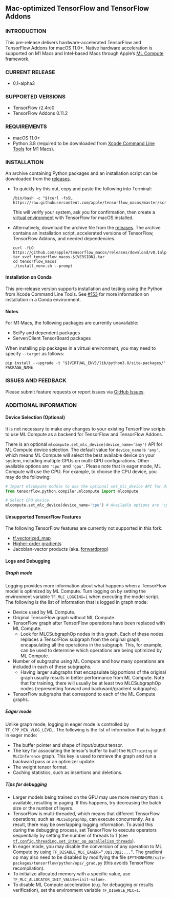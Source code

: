 ## Mac-optimized TensorFlow and TensorFlow Addons


### INTRODUCTION

This pre-release delivers hardware-accelerated TensorFlow and TensorFlow Addons for macOS 11.0+. Native hardware acceleration is supported on M1 Macs and Intel-based Macs through Apple’s [ML Compute](https://developer.apple.com/documentation/mlcompute) framework.

### CURRENT RELEASE

- 0.1-alpha3

### SUPPORTED VERSIONS

- TensorFlow r2.4rc0
- TensorFlow Addons 0.11.2

### REQUIREMENTS

- macOS 11.0+
- Python 3.8 (required to be downloaded from [Xcode Command Line Tools](https://developer.apple.com/download/more/?=command%20line%20tools) for M1 Macs).

### INSTALLATION

An archive containing Python packages and an installation script can be downloaded from the [releases](https://github.com/apple/tensorflow_macos/releases).

- To quickly try this out, copy and paste the following into Terminal:

  ```shell
  /bin/bash -c "$(curl -fsSL https://raw.githubusercontent.com/apple/tensorflow_macos/master/scripts/download_and_install.sh)"
  ```

  This will verify your system, ask you for confirmation, then create a [virtual environment](https://docs.python.org/3.8/tutorial/venv.html) with TensorFlow for macOS installed.

- Alternatively, download the archive file from the [releases](https://github.com/apple/tensorflow_macos/releases). The archive contains an installation script, accelerated versions of TensorFlow, TensorFlow Addons, and needed dependencies.

  ```shell
  curl -fLO https://github.com/apple/tensorflow_macos/releases/download/v0.1alpha2/tensorflow_macos-${VERSION}.tar.gz
  tar xvzf tensorflow_macos-${VERSION}.tar
  cd tensorflow_macos
  ./install_venv.sh --prompt
  ```

#### Installation on Conda

This pre-release version supports installation and testing using the Python from Xcode Command Line Tools. See [#153](https://github.com/apple/tensorflow_macos/issues/153) for more information on installation in a Conda environment.

#### Notes

For M1 Macs, the following packages are currently unavailable:

- SciPy and dependent packages
- Server/Client TensorBoard packages

When installing pip packages in a virtual environment, you may need to specify `--target` as follows:

```shell
pip install --upgrade -t "${VIRTUAL_ENV}/lib/python3.8/site-packages/" PACKAGE_NAME
```

### ISSUES AND FEEDBACK

Please submit feature requests or report issues via [GitHub Issues](https://github.com/apple/tensorflow_macos/issues).

### ADDITIONAL INFORMATION

#### Device Selection (Optional)

It is not necessary to make any changes to your existing TensorFlow scripts to use ML Compute as a backend for TensorFlow and TensorFlow Addons.

There is an optional `mlcompute.set_mlc_device(device_name='any')` API for ML Compute device selection. The default value for `device_name` is `'any'`, which means ML Compute will select the best available device on your system, including multiple GPUs on multi-GPU configurations. Other available options are `'cpu'` and `'gpu'`. Please note that in eager mode, ML Compute will use the CPU. For example, to choose the CPU device, you may do the following:

  ```python
# Import mlcompute module to use the optional set_mlc_device API for device selection with ML Compute.
from tensorflow.python.compiler.mlcompute import mlcompute

# Select CPU device.
mlcompute.set_mlc_device(device_name='cpu') # Available options are 'cpu', 'gpu', and 'any'.
  ```

#### Unsupported TensorFlow Features

The following TensorFlow features are currently not supported in this fork:

- [tf.vectorized_map](https://www.tensorflow.org/api_docs/python/tf/vectorized_map)
- [Higher-order gradients](https://www.tensorflow.org/guide/advanced_autodiff#higher-order_gradients)
- Jacobian-vector products (aka. [forwardprop](https://www.tensorflow.org/api_docs/python/tf/autodiff/ForwardAccumulator))


#### Logs and Debugging

##### Graph mode

Logging provides more information about what happens when a TensorFlow model is optimized by ML Compute. Turn logging on by setting the environment variable `TF_MLC_LOGGING=1` when executing the model script. The following is the list of information that is logged in graph mode:

- Device used by ML Compute.
- Original TensorFlow graph without ML Compute.
- TensorFlow graph after TensorFlow operations have been replaced with ML Compute.
    - Look for MLCSubgraphOp nodes in this graph. Each of these nodes replaces a TensorFlow subgraph from the original graph, encapsulating all the operations in the subgraph. This, for example, can be used to determine which operations are being optimized by ML Compute.
- Number of subgraphs using ML Compute and how many operations are included in each of these subgraphs.
    - Having larger subgraphs that encapsulate big portions of the original graph usually results in better performance from ML Compute. Note that for training, there will usually be at least two MLCSubgraphOp nodes (representing forward and backward/gradient subgraphs).
- TensorFlow subgraphs that correspond to each of the ML Compute graphs.


##### Eager mode

Unlike graph mode, logging in eager mode is controlled by `TF_CPP_MIN_VLOG_LEVEL`. The following is the list of information that is logged in eager mode:

- The buffer pointer and shape of input/output tensor.
- The key for associating the tensor’s buffer to built the `MLCTraining` or `MLCInference` graph. This key is used to retrieve the graph and run a backward pass or an optimizer update.
- The weight tensor format.
- Caching statistics, such as insertions and deletions.


##### Tips for debugging

- Larger models being trained on the GPU may use more memory than is available, resulting in paging.  If this happens, try decreasing the batch size or the number of layers.
- TensorFlow is multi-threaded, which means that different TensorFlow operations, such as` MLCSubgraphOp`, can execute concurrently. As a result, there may be overlapping logging information. To avoid this during the debugging process, set TensorFlow to execute operators sequentially by setting the number of threads to 1 (see [`tf.config.threading.set_inter_op_parallelism_threads`](https://www.tensorflow.org/api_docs/python/tf/config/threading/set_inter_op_parallelism_threads)).
- In eager mode, you may disable the conversion of any operation to ML Compute by using `TF_DISABLE_MLC_EAGER=“;Op1;Op2;...”`. The gradient op may also need to be disabled by modifying  the file `$PYTHONHOME/site-packages/tensorflow/python/ops/_grad.py` (this avoids TensorFlow recompilation).
- To initialize allocated memory with a specific value, use `TF_MLC_ALLOCATOR_INIT_VALUE=<init-value>`.
- To disable ML Compute acceleration (e.g. for debugging or results verification), set the environment variable `TF_DISABLE_MLC=1`.

